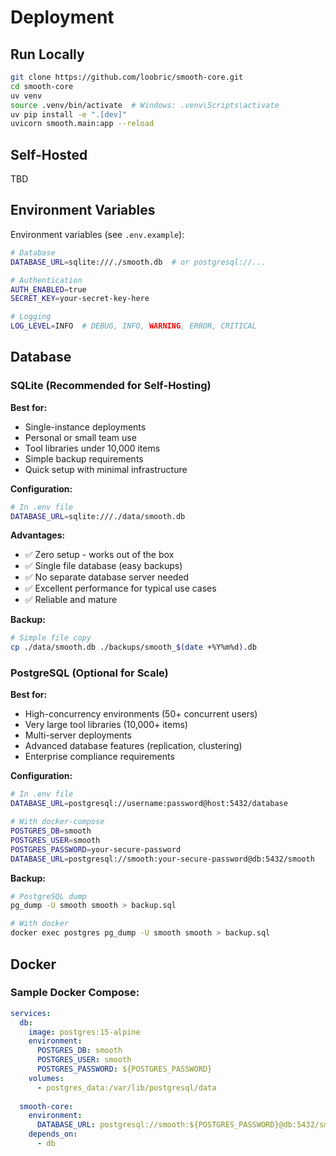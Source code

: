 # Deployment

## Run Locally

```bash
git clone https://github.com/loobric/smooth-core.git
cd smooth-core
uv venv
source .venv/bin/activate  # Windows: .venv\Scripts\activate
uv pip install -e ".[dev]"
uvicorn smooth.main:app --reload
```

## Self-Hosted
TBD

## Environment Variables

Environment variables (see `.env.example`):
```bash
# Database
DATABASE_URL=sqlite:///./smooth.db  # or postgresql://...

# Authentication
AUTH_ENABLED=true
SECRET_KEY=your-secret-key-here

# Logging
LOG_LEVEL=INFO  # DEBUG, INFO, WARNING, ERROR, CRITICAL
```
## Database

### SQLite (Recommended for Self-Hosting)

**Best for:**
- Single-instance deployments
- Personal or small team use
- Tool libraries under 10,000 items
- Simple backup requirements
- Quick setup with minimal infrastructure

**Configuration:**
```bash
# In .env file
DATABASE_URL=sqlite:///./data/smooth.db
```

**Advantages:**
- ✅ Zero setup - works out of the box
- ✅ Single file database (easy backups)
- ✅ No separate database server needed
- ✅ Excellent performance for typical use cases
- ✅ Reliable and mature

**Backup:**
```bash
# Simple file copy
cp ./data/smooth.db ./backups/smooth_$(date +%Y%m%d).db
```

### PostgreSQL (Optional for Scale)

**Best for:**
- High-concurrency environments (50+ concurrent users)
- Very large tool libraries (10,000+ items)
- Multi-server deployments
- Advanced database features (replication, clustering)
- Enterprise compliance requirements

**Configuration:**
```bash
# In .env file
DATABASE_URL=postgresql://username:password@host:5432/database

# With docker-compose
POSTGRES_DB=smooth
POSTGRES_USER=smooth
POSTGRES_PASSWORD=your-secure-password
DATABASE_URL=postgresql://smooth:your-secure-password@db:5432/smooth
```

**Backup:**
```bash
# PostgreSQL dump
pg_dump -U smooth smooth > backup.sql

# With docker
docker exec postgres pg_dump -U smooth smooth > backup.sql
```

## Docker

### Sample Docker Compose:

```yaml
services:
  db:
    image: postgres:15-alpine
    environment:
      POSTGRES_DB: smooth
      POSTGRES_USER: smooth
      POSTGRES_PASSWORD: ${POSTGRES_PASSWORD}
    volumes:
      - postgres_data:/var/lib/postgresql/data
      
  smooth-core:
    environment:
      DATABASE_URL: postgresql://smooth:${POSTGRES_PASSWORD}@db:5432/smooth
    depends_on:
      - db
```